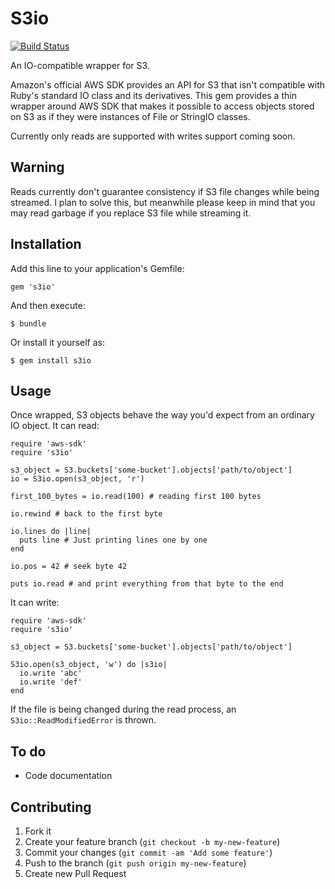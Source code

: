 # S3io

[![Build Status](https://travis-ci.org/fiksu/s3io.png)](https://travis-ci.org/fiksu/s3io)

An IO-compatible wrapper for S3.

Amazon's official AWS SDK provides an API for S3 that isn't compatible with Ruby's standard IO class and its derivatives. This gem provides a thin wrapper around AWS SDK that makes it possible to access objects stored on S3 as if they were instances of File or StringIO classes.

Currently only reads are supported with writes support coming soon.

## Warning

Reads currently don't guarantee consistency if S3 file changes while being streamed. I plan to solve this, but meanwhile please keep in mind that you may read garbage if you replace S3 file while streaming it.

## Installation

Add this line to your application's Gemfile:

    gem 's3io'

And then execute:

    $ bundle

Or install it yourself as:

    $ gem install s3io

## Usage

Once wrapped, S3 objects behave the way you'd expect from an ordinary IO object.
It can read:

    require 'aws-sdk'
    require 's3io'

    s3_object = S3.buckets['some-bucket'].objects['path/to/object']
    io = S3io.open(s3_object, 'r')

    first_100_bytes = io.read(100) # reading first 100 bytes

    io.rewind # back to the first byte

    io.lines do |line|
      puts line # Just printing lines one by one
    end

    io.pos = 42 # seek byte 42

    puts io.read # and print everything from that byte to the end


It can write:

    require 'aws-sdk'
    require 's3io'

    s3_object = S3.buckets['some-bucket'].objects['path/to/object']

    S3io.open(s3_object, 'w') do |s3io|
      io.write 'abc'
      io.write 'def'
    end

If the file is being changed during the read process, an ```S3io::ReadModifiedError``` is thrown.


## To do

* Code documentation

## Contributing

1. Fork it
2. Create your feature branch (`git checkout -b my-new-feature`)
3. Commit your changes (`git commit -am 'Add some feature'`)
4. Push to the branch (`git push origin my-new-feature`)
5. Create new Pull Request
